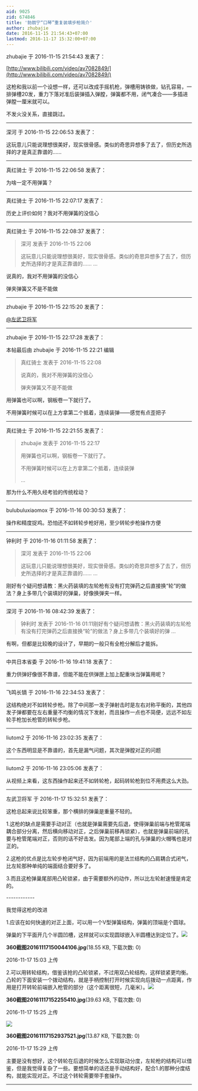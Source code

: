 ```yaml
---
aid: 9025
zid: 674846
title: '勃朗宁“口琴”重复装填步枪简介'
author: zhubajie
date: 2016-11-15 21:54:43+07:00
lastmod: 2016-11-17 15:32:00+07:00
---
```


zhubajie 于 2016-11-15 21:54:43 发表了：

[http://www.bilibili.com/video/av7082849/](http://www.bilibili.com/video/av7082849/)

这枪和我以前一个设想一样，还可以改成手摇机枪，弹槽用铸铁做，钻孔容易，一排弹槽20发，重力下落对准后装弹插入弹膛，弹簧都不用，闭气凑合——多插进弹膛一厘米就可以。

不发火没关系，直接跳过。

---------

深河 于 2016-11-15 22:06:53 发表了：

这玩意儿只能说理想很美好，现实很骨感。类似的奇思异想多了去了，但历史所选择的才是真正靠谱的……

---------

真红骑士 于 2016-11-15 22:06:58 发表了：

为啥一定不用弹簧？

---------

真红骑士 于 2016-11-15 22:07:17 发表了：

历史上评价如何？我对不用弹簧的没信心

---------

真红骑士 于 2016-11-15 22:08:37 发表了：

> 深河 发表于 2016-11-15 22:06
> 
> 这玩意儿只能说理想很美好，现实很骨感。类似的奇思异想多了去了，但历史所选择的才是真正靠谱的…… ...



说真的，我对不用弹簧的没信心

弹夹弹簧又不是不能做

---------

zhubajie 于 2016-11-15 22:15:20 发表了：

[@左武卫将军](https://bbs.northdy.com/home.php?mod=space&uid=10356)

---------

zhubajie 于 2016-11-15 22:17:28 发表了：

本帖最后由 zhubajie 于 2016-11-15 22:21 编辑 


> 
> 真红骑士 发表于 2016-11-15 22:08
> 
> 说真的，我对不用弹簧的没信心
> 
> 弹夹弹簧又不是不能做



用弹簧也可以啊，钢板卷一下就行了。

不用弹簧时候可以在上方拿第二个抵着，连续装弹——感觉有点歪把子

---------

真红骑士 于 2016-11-15 22:21:55 发表了：

> zhubajie 发表于 2016-11-15 22:17
> 
> 用弹簧也可以啊，钢板卷一下就行了。
> 
> 不用弹簧时候可以在上方拿第二个抵着，连续装弹
> 
> ...



那为什么不用久经考验的传统栓动？

---------

bulubuluxiaomox 于 2016-11-16 00:30:53 发表了：

操作和精度捉鸡。恐怕还不如转轮步枪好用，至少转轮步枪操作方便

---------

钟利时 于 2016-11-16 01:11:58 发表了：

> 深河 发表于 2016-11-15 22:06
> 
> 这玩意儿只能说理想很美好，现实很骨感。类似的奇思异想多了去了，但历史所选择的才是真正靠谱的…… ...



刚好有个疑问想请教：黑火药装填的左轮枪有没有打完弹药之后直接换“轮”的做法？身上多带几个装填好的弹巢，好像换弹夹一样。

---------

深河 于 2016-11-16 08:42:39 发表了：

> 钟利时 发表于 2016-11-16 01:11刚好有个疑问想请教：黑火药装填的左轮枪有没有打完弹药之后直接换“轮”的做法？身上多带几个装填好的弹 ...



有啊，但都是比较晚的设计了，早期的一般只有全枪分解后才能拆。

---------

中共日本省委 于 2016-11-16 19:41:18 发表了：

重力供弹好像很不靠谱，但能不能在供弹匣上加上配重块当弹簧用呢？

---------

飞鸣长镝 于 2016-11-16 22:34:53 发表了：

这结构绝对不如转轮步枪。除了中间那一发子弹射击时是左右对称平衡的，其他四发子弹都要在左右重量不均衡的情况下发射，而且操作一点也不简便，远远不如左轮手枪加长枪管的转轮步枪。

---------

liutom2 于 2016-11-16 23:02:35 发表了：

这个东西明显是不靠谱的，首先是漏气问题，其次是弹膛对正的问题

---------

liutom2 于 2016-11-16 23:05:06 发表了：

从视频上来看，这东西操作起来还不如转轮枪，起码转轮枪到位不用费这么大劲。

---------

左武卫将军 于 2016-11-17 15:32:51 发表了：

这枪总起来说比较笨重，那个横排的弹巢是重量不轻的。

1.这枪的缺点是需要手动对正（也就是弹巢需要先后退，使得弹巢前端与枪管尾端耦合部分分离，然后横向移动对正，之后弹巢前移再锁紧），也就是弹巢前端的孔要与枪管尾端对正，否则的话不好击发。因为尾部上端的孔与弹巢的火帽嘴也是对正的。

2.这枪的优点是比左轮步枪闭气好，因为前端用的是法兰结构的凸肩耦合式闭气，比左轮那种单纯的端面结合要好多了。

3.而且这枪弹巢尾部用凸轮锁紧，由于需要额外的动作，所以比左轮射速慢是肯定的。

\-\-\----------

我觉得这枪的改进

1.应该在如何快速的对正上面，可以用一个V型弹簧结构，弹簧的顶端是个圆球。

弹巢的下平面开几个半圆凹槽，这样就可以实现圆球嵌入半圆槽达到定位了。![](https://cdn.jsdelivr.net/gh/lzjluzijie/beichao@main/img/150314ywwjgjlp1tw16mwr.jpg)



**360截图20161117150044106.jpg**(18.55 KB, 下载次数: 0)



2016-11-17 15:03 上传



2.可以用转轮结构，借鉴该抢的凸轮锁紧，不过用双凸轮结构，这样锁紧更均衡。凸轮的下面安装一个拨动结构，就是手柄控制打开时候实现向后拨动一点距离，作用是打开转轮前端嵌入枪管的部分（这个距离很短，几毫米）。![](https://cdn.jsdelivr.net/gh/lzjluzijie/beichao@main/img/152547vzfl6um6yxuumua6.jpg)



**360截图20161117152255410.jpg**(39.63 KB, 下载次数: 0)



2016-11-17 15:25 上传



![](https://cdn.jsdelivr.net/gh/lzjluzijie/beichao@main/img/152953f29bil32ga2y2z23.jpg)



**360截图20161117152937521.jpg**(13.87 KB, 下载次数: 0)



2016-11-17 15:29 上传



主要是没有想好，这个转轮在后退的时候怎么实现联动分度，左轮枪的结构可以借鉴，但是我觉得复杂了一些。要想简单的话还是手动结构好，配合1.的那种分度结构，就能实现对正。不过这个转轮需要带手套操作。

---------

